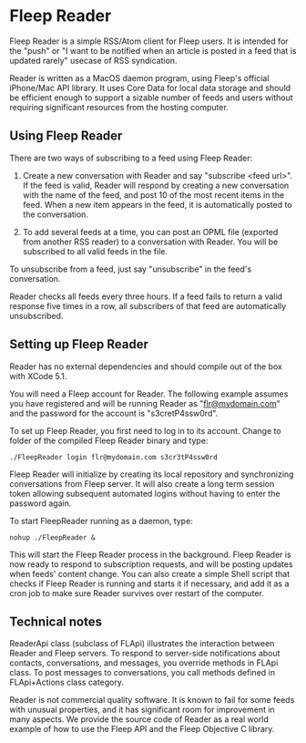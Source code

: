 Fleep Reader
============

Fleep Reader is a simple RSS/Atom client for Fleep users. It is intended for the "push" or "I want to be notified when an article is posted in a feed that is updated rarely" usecase of RSS syndication.

Reader is written as a MacOS daemon program, using Fleep's official iPhone/Mac API library. It uses Core Data for local data storage and should be efficient enough to support a sizable number of feeds and users without requiring significant resources from the hosting computer.

Using Fleep Reader
------------------
There are two ways of subscribing to a feed using Fleep Reader:

1. Create a new conversation with Reader and say "subscribe &lt;feed url&gt;". If the feed is valid, Reader will respond by creating a new conversation with the name of the feed, and post 10 of the most recent items in the feed. When a new item appears in the feed, it is automatically posted to the conversation.

2. To add several feeds at a time, you can post an OPML file (exported from another RSS reader) to a conversation with Reader. You will be subscribed to all valid feeds in the file.

To unsubscribe from a feed, just say "unsubscribe" in the feed's conversation.

Reader checks all feeds every three hours. If a feed fails to return a valid response five times in a row, all subscribers of that feed are automatically unsubscribed.

Setting up Fleep Reader
-----------------------

Reader has no external dependencies and should compile out of the box with XCode 5.1.

You will need a Fleep account for Reader. The following example assumes you have registered and will be running Reader as "flr@mydomain.com" and the password for the account is "s3cretP4ssw0rd".

To set up Fleep Reader, you first need to log in to its account. Change to folder of the compiled Fleep Reader binary and type:

`./FleepReader login flr@mydomain.com s3cr3tP4ssw0rd`

Fleep Reader will initialize by creating its local repository and synchronizing conversations from Fleep server. It will also create a long term session token allowing subsequent automated logins without having to enter the password again.

To start FleepReader running as a daemon, type:

`nohup ./FleepReader &`

This will start the Fleep Reader process in the background. Fleep Reader is now ready to respond to subscription requests, and will be posting updates when feeds' content change. You can also create a simple Shell script that checks if Fleep Reader is running and starts it if necessary, and add it as a cron job to make sure Reader survives over restart of the computer.

Technical notes
---------------

ReaderApi class (subclass of FLApi) illustrates the interaction between Reader and Fleep servers. To respond to server-side notifications about contacts, conversations, and messages, you override methods in FLApi class. To post messages to conversations, you call methods defined in FLApi+Actions class category.

Reader is not commercial quality software. It is known to fail for some feeds with unusual properties, and it has significant room for improvement in many aspects. We provide the source code of Reader as a real world example of how to use the Fleep API and the Fleep Objective C library.
